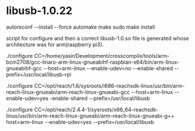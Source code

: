 # libusb-1.0.22

autoreconf --install --force
automake
make
sudo make install

script for configure and then a correct libusb-1.0.so file is generated whose architecture was for arm(raspberry pi3).

./configure CC=/home/yasir/Development/crosscompile/tools/arm-bcm2708/gcc-linaro-arm-linux-gnueabihf-raspbian-x64/bin/arm-linux-gnueabihf-gcc  --host=arm-linux --enable-udev=no --enable-shared  --prefix=/usr/local/libusb-rpi



./configure CC=/opt/reach/1.6/sysroots/i686-reachsdk-linux/usr/bin/arm-reach-linux-gnueabi/arm-reach-linux-gnueabi-gcc --host=arm-linux --enable-udev=yes -enable-shared --prefix=/usr/local/libusb 


./configure CC=/opt/reach/2.4.4-1/sysroots/x86_64-reachsdk-linux/usr/bin/arm-reach-linux-gnueabi/arm-reach-linux-gnueabi-g++
host=arm-linux --enable-udev=yes --prefix=/usr/local/libusb
